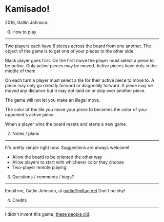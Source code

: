 Kamisado!
===

2016, Gatlin Johnson.

0. How to play
---

Two players each have 8 pieces across the board from one another. The object of
the game is to get one of your pieces to the other side.

Black player goes first. On the first move the player must select a piece to be
*active*. Only active pieces may be moved. Active pieces have dots in the
middle of them.

On each turn a player must select a tile for their active piece to move to. A
piece may only go directly forward or diagonally forward. A piece may be moved
any distance but it may not land on or skip over another piece.

The game will not let you make an illegal move.

The color of the tile you move your piece to becomes the color of your
opponent's active piece.

When a player wins the board resets and starts a new game.

2. Notes / plans
---

It's pretty simple right now. Suggestions are always welcome!

  - Allow the board to be oriented the other way
  - Allow players to start with whichever color they choose
  - Two-player remote playing

3. Questions / comments / bugs?
---

Email me, Gatlin Johnson, at <gatlin@niltag.net> Don't be shy!

4. Credits
---

I didn't invent this game; [these people did][kamisadogame].

[kamisadogame]: http://www.kamisado.com/
